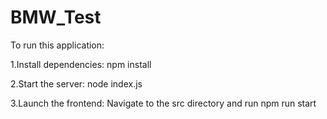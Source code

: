 # BMW_Test
To run this application:

1.Install dependencies: npm install

2.Start the server: node index.js

3.Launch the frontend: Navigate to the src directory and run npm run start
